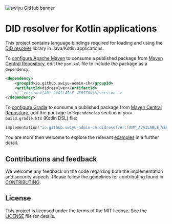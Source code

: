![swiyu GitHub banner](https://github.com/swiyu-admin-ch/swiyu-admin-ch.github.io/blob/main/assets/images/github-banner.jpg)

# DID resolver for Kotlin applications

This project contains language bindings required for loading and using the [DID resolver](https://github.com/swiyu-admin-ch/didresolver) library in Java/Kotlin applications.

To [configure Apache Maven](https://central.sonatype.org/consume/consume-apache-maven/) to consume a published package from [Maven Central Repository](https://repo1.maven.org/maven2/io/github/swiyu-admin-ch/didresolver),
edit the `pom.xml` file to include the package as a `dependency`:

```xml
<dependency>
    <groupId>io.github.swiyu-admin-ch</groupId>
    <artifactId>didresolver</artifactId>
    <!--version>[ANY_AVAILABLE_VERSION]</version-->
</dependency>
```

To [configure Gradle](https://central.sonatype.org/consume/consume-gradle/) to consume a published package from [Maven Central Repository](https://repo1.maven.org/maven2/io/github/swiyu-admin-ch/didresolver),
add the package to `dependencies` section in your `build.gradle.kts` (Kotlin DSL) file:

```kotlin
implementation("io.github.swiyu-admin-ch:didresolver:[ANY_AVAILABLE_VERSION]")
```

You are more then welcome to explore the relevant [examples](https://github.com/swiyu-admin-ch/didresolver-examples) in a further detail.

## Contributions and feedback

We welcome any feedback on the code regarding both the implementation and security aspects. Please follow the guidelines for contributing found in [CONTRIBUTING](./CONTRIBUTING.md).

## License

This project is licensed under the terms of the MIT license. See the [LICENSE](./LICENSE.md) file for details.
